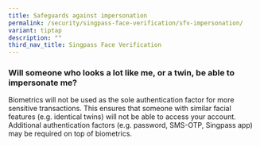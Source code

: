 ```yaml
---
title: Safeguards against impersonation
permalink: /security/singpass-face-verification/sfv-impersonation/
variant: tiptap
description: ""
third_nav_title: Singpass Face Verification
---
```

<h3>Will someone who looks a lot like me, or a twin, be able to impersonate me?</h3>
<p>Biometrics will not be used as the sole authentication factor for more
sensitive transactions. This ensures that someone with similar facial features
(e.g. identical twins) will not be able to access your account. Additional
authentication factors (e.g. password, SMS-OTP, Singpass app) may be required
on top of biometrics.</p>
